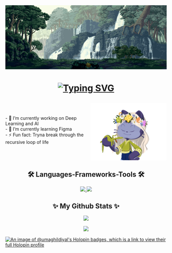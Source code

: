 <img src="assets/jharna.gif" alt="chillin" width="1800" height="200"/>

<h1 align="center">
  <a href="https://git.io/typing-svg">
    <img src="https://readme-typing-svg.herokuapp.com?font=Fira+Code&weight=500&size=32&duration=5000&pause=950&color=e7dec0&center=true&vCenter=true&random=false&width=435&lines=Hello+There!+;This+is+Uma+Ghildiyal%F0%9F%A6%95" alt="Typing SVG" />
  </a>
</h1>

<div align="center" style="display: flex; flex-direction: row; align-items: center; justify-content: center; margin-bottom:20px;">
  <div style="text-align:left; max-width:1800px;">
    - 🔭 I’m currently working on Deep Learning and AI<br>
    - 🌱 I’m currently learning Figma<br>
    - ⚡ Fun fact: Tryna break through the recursive loop of life
  </div>
  <img width="238" src="assets/octocat2.gif" alt="uniitee" style="margin-top:10px;" />
</div>

<h2 align="center">🛠️ Languages-Frameworks-Tools 🛠️</h2>

<div align="center">
  <a href="https://skillicons.dev">
      <img src="https://skillicons.dev/icons?i=github,javascript,html,css,tailwind,tensorflow,python,figma"/>
      <img src="https://skillicons.dev/icons?i=c,discord,mysql"/>
  </a>
</div>

<h2 align="center">✨ My Github Stats ✨</h2>
<div align="center">

  ![](https://github-readme-stats.vercel.app/api?username=uniitee&theme=nightowl&hide_border=false&include_all_commits=true&count_private=false)
  <br/>

  ![](https://github-readme-streak-stats.herokuapp.com/?user=uniitee&theme=nightowl&hide_border=false)
  <br/>
</div>

[![An image of @umaghildiyal's Holopin badges, which is a link to view their full Holopin profile](https://holopin.me/umaghildiyal)](https://holopin.io/@umaghildiyal)
